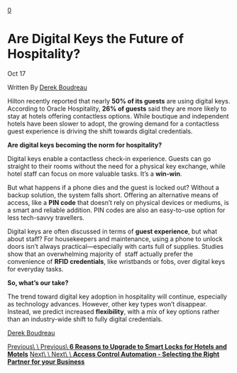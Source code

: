 [0](https://www.33lock.com/cart)

# Are Digital Keys the Future of Hospitality?

Oct 17

Written By [Derek Boudreau](https://www.33lock.com/blogpublishing?author=64af8a3323a40a4f2b13dee1)

Hilton recently reported that nearly **50% of its guests** are using digital keys. According to Oracle Hospitality, **26% of guests** said they are more likely to stay at hotels offering contactless options. While boutique and independent hotels have been slower to adopt, the growing demand for a contactless guest experience is driving the shift towards digital credentials.

**Are digital keys becoming the norm for hospitality?**

Digital keys enable a contactless check-in experience. Guests can go straight to their rooms without the need for a physical key exchange, while hotel staff can focus on more valuable tasks. It’s a **win-win**.

But what happens if a phone dies and the guest is locked out? Without a backup solution, the system falls short. Offering an alternative means of access, like a **PIN code** that doesn’t rely on physical devices or mediums, is a smart and reliable addition. PIN codes are also an easy-to-use option for less tech-savvy travellers.

Digital keys are often discussed in terms of **guest experience**, but what about staff? For housekeepers and maintenance, using a phone to unlock doors isn’t always practical—especially with carts full of supplies. Studies show that an overwhelming majority of  staff actually prefer the convenience of **RFID credentials**, like wristbands or fobs, over digital keys for everyday tasks.

**So, what’s our take?**

The trend toward digital key adoption in hospitality will continue, especially as technology advances. However, other key types won’t disappear. Instead, we predict increased **flexibility**, with a mix of key options rather than an industry-wide shift to fully digital credentials.

[Derek Boudreau](https://www.33lock.com/blogpublishing?author=64af8a3323a40a4f2b13dee1)

[Previous\\
\\
Previous\\
**6 Reasons to Upgrade to Smart Locks for Hotels and Motels**](https://www.33lock.com/blogpublishing/6-reasons-to-upgrade-hotel-locks) [Next\\
\\
Next\\
\\
**Access Control Automation - Selecting the Right Partner for your Business**](https://www.33lock.com/blogpublishing/access-control-automation-selecting-the-right-partner-for-your-business)